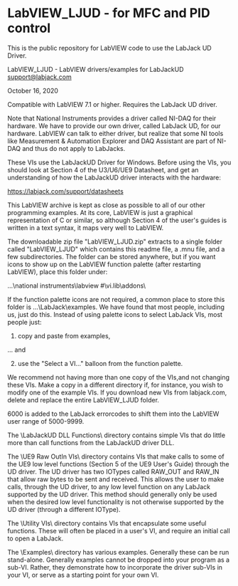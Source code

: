 # LabVIEW_LJUD - for MFC and PID control
This is the public repository for LabVIEW code to use the LabJack UD Driver.

LabVIEW_LJUD - LabVIEW drivers/examples for LabJackUD
support@labjack.com

October 16, 2020

Compatible with LabVIEW 7.1 or higher.  Requires the
LabJack UD driver.

Note that National Instruments provides a driver called NI-DAQ
for their hardware.  We have to provide our own driver, called
LabJack UD, for our hardware.  LabVIEW can talk to either driver,
but realize that some NI tools like Measurement & Automation
Explorer and DAQ Assistant are part of NI-DAQ and thus do
not apply to LabJacks.

These VIs use the LabJackUD Driver for Windows. Before using
the VIs, you should look at Section 4 of the U3/U6/UE9 Datasheet,
and get an understanding of how the LabJackUD driver
interacts with the hardware:

https://labjack.com/support/datasheets

This LabVIEW archive is kept as close as possible to all of
our other programming examples.  At its core, LabVIEW is just
a graphical representation of C or similar, so although
Section 4 of the user's guides is written in a text syntax,
it maps very well to LabVIEW.

The downloadable zip file "LabVIEW_LJUD.zip" extracts to a single
folder called "LabVIEW_LJUD" which contains this readme file, a
.mnu file, and a few subdirectories.  The folder can be stored
anywhere, but if you want icons to show up on the LabVIEW function
palette (after restarting LabVIEW), place this folder under:

...\national instruments\labview #\vi.lib\addons\

If the function palette icons are not required, a common place to
store this folder is ...\LabJack\examples\.  We have found that most
people, including us, just do this.  Instead of using palette icons
to select LabJack VIs, most people just:

   1)  copy and paste from examples,

... and

   2) use the "Select a VI..." balloon from the function palette.


We recommend not having more than one copy of the VIs,and not changing
these VIs.  Make a copy in a different directory if, for instance, you
wish to modify one of the example VIs.  If you download new VIs
from labjack.com, delete and replace the entire LabVIEW_LJUD folder.


6000 is added to the LabJack errorcodes to shift them into the LabVIEW
user range of 5000-9999.


The \LabJackUD DLL Functions\ directory contains simple VIs that do little
more than call functions from the LabJackUD driver DLL.

The \UE9 Raw OutIn VIs\ directory contains VIs that make calls to some of
the UE9 low level functions (Section 5 of the UE9 User's Guide) through
the UD driver.  The UD driver has two IOTypes called RAW_OUT and RAW_IN
that allow raw bytes to be sent and received.  This allows the user to
make calls, through the UD driver, to any low level function on any 
LabJack supported by the UD driver.  This method should generally only
be used when the desired low level functionality is not otherwise
supported by the UD driver (through a different IOType).

The \Utility VIs\ directory contains VIs that encapsulate some useful
functions.  These will often be placed in a user's VI, and require
an initial call to open a LabJack.

The \Examples\ directory has various examples.  Generally these can
be run stand-alone.  Generally examples cannot be dropped into your
program as a sub-VI.  Rather, they demonstrate how to incorporate
the driver sub-VIs in your VI, or serve as a starting point for your
own VI.

